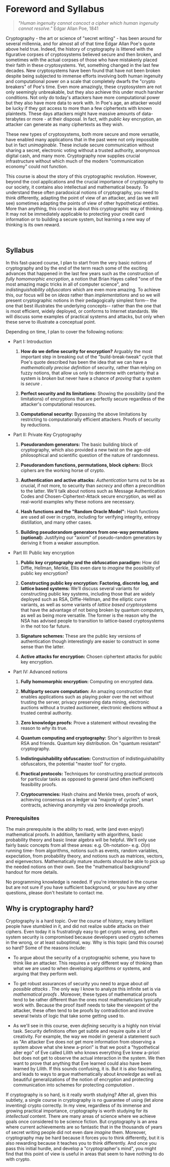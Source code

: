 
 

# Foreword and Syllabus


>   *"Human ingenuity cannot concoct a cipher which human ingenuity cannot
>   resolve."* Edgar Allan Poe, 1841

Cryptography - the art or science of "secret writing" - has been around for
several millennia, and for almost all of that time Edgar Allan Poe's quote above
held true. Indeed, the history of cryptography is littered with the figurative
corpses of cryptosystems believed secure and then broken, and sometimes with the
actual corpses of those who have mistakenly placed their faith in these
cryptosystems. Yet, something changed in the last few decades. New cryptosystems
have been found that have not been broken despite being subjected to immense
efforts involving both human ingenuity and computational power on a scale that
completely dwarfs the "crypto breakers" of Poe's time. Even more amazingly,
these cryptosystem are not only seemingly unbreakable, but they also achieve
this under much harsher conditions. Not only do today's attackers have more
computational power but they also have more data to work with. In Poe's age, an
attacker would be lucky if they got access to more than a few ciphertexts with
known plaintexts. These days attackers might have massive amounts of data-
terabytes or more - at their disposal. In fact, with *public key* encryption,
an attacker can generate as many ciphertexts as they wish.

These new types of cryptosystems, both more secure and more versatile, have
enabled many applications that in the past were not only impossible but in fact
*unimaginable*. These include secure communication without sharing a secret,
electronic voting without a trusted authority, anonymous digital cash, and many
more. Cryptography now supplies crucial infrastructure without which much of the
modern "communication economy" could not function.

This course is about the story of this cryptographic revolution. However, beyond
the cool applications and the crucial importance of cryptography to our society,
it contains also intellectual and mathematical beauty. To understand these often
paradoxical notions of cryptography, you need to think differently, adapting the
point of view of an attacker, and (as we will see) sometimes adapting the points
of view of other hypothetical entities. More than anything, this course is about
this cryptographic way of thinking. It may not be immediately applicable to
protecting your credit card information or to building a secure system, but
learning a new way of thinking is its own reward.

 

## Syllabus

In this fast-paced course, I plan to start from the very basic notions of
cryptography and by the end of the term reach some of the exciting advances that
happened in the last few years such as the construction of *fully homomorphic
encryption*, a notion that Brian Hayes called "one of the most amazing magic
tricks in all of computer science", and *indistinguishability obfuscators* which
are even more amazing. To achieve this, our focus will be on *ideas* rather than
*implementations* and so we will present cryptographic notions in their
pedagogically simplest form-- the one that best illustrates the underlying
concepts-- rather than the one that is most efficient, widely deployed, or
conforms to Internet standards. We will discuss some examples of practical
systems and attacks, but only when these serve to illustrate a conceptual point.

Depending on time, I plan to cover the following notions:

-   Part I: Introduction

    1.  **How do we define security for encryption?** Arguably the most
        important step in breaking out of the "build-break-tweak" cycle that
        Poe's quote described has been the idea that we can have a
        *mathematically precise definition* of security, rather than relying on
        fuzzy notions, that allow us only to determine with certainty that a
        system is *broken* but never have a chance of *proving* that a system is
        *secure* .

    2.  **Perfect security and its limitations:** Showing the possibility (and
        the limitations) of encryptions that are perfectly secure regardless of the
        attacker's computational resources.

    3.  **Computational security:** Bypassing the above limitations by
        restricting to computationally efficient attackers. Proofs of security
        by reductions.

-   Part II: Private Key Cryptography

    1.  **Pseudorandom generators:** The basic building block of cryptography,
        which also provided a new twist on the age-old philosophical and
        scientific question of the nature of randomness.

    2.  **Pseudorandom functions, permutations, block ciphers:** Block ciphers
        are the working horse of crypto.

    3.  **Authentication and active attacks:** *Authentication* turns out to be
        as crucial, if not more, to security than *secrecy* and often a
        precondition to the latter. We'll talk about notions such as Message
        Authentication Codes and Chosen-Ciphertext-Attack secure encryption, as
        well as real-world examples why these notions are necessary.

    4.  **Hash functions and the "Random Oracle Model":** Hash functions are
        used all over in crypto, including for verifying integrity, entropy
        distillation, and many other cases.

    5.  **Building pseudorandom generators from one-way permutations (optional):**
        Justifying our "axiom" of pseudo-random generators by deriving it from a
        weaker assumption.

-   Part III: Public key encryption

    1.  **Public key cryptography and the obfuscation paradigm:** How did
        Diffie, Hellman, Merkle, Ellis even dare to *imagine* the possibility of
        public key encryption?

    2.  **Constructing public key encryption: Factoring, discrete log, and
        lattice based systems:** We'll discuss several variants for constructing
        public key systems, including those that are widely deployed such as
        RSA, Diffie-Hellman, and the elliptic curve variants, as well as some
        variants of *lattice based cryptosystems* that have the advantage of not
        being broken by quantum computers, as well as being more versatile. The
        former is the reason why the NSA has advised people to transition to
        lattice-based cryptosystems in the not too far future.

    3.  **Signature schemes:** These are the public key versions of
        authentication though interestingly are easier to construct in some
        sense than the latter.

    4.  **Active attacks for encryption:** Chosen ciphertext attacks for public
        key encryption.

-   Part IV: Advanced notions

    1.  **Fully homomorphic encryption:** Computing on encrypted data.

    2.  **Multiparty secure computation:** An amazing construction that enables
        applications such as playing poker over the net without trusting the
        server, privacy preserving data mining, electronic auctions without a
        trusted auctioneer, electronic elections without a trusted central
        authority.

    3.  **Zero knowledge proofs:** Prove a statement without revealing the
        reason to *why* its true.

    4.  **Quantum computing and cryptography:** Shor's algorithm to break RSA
        and friends. Quantum key distribution. On "quantum resistant" cryptography.

    5.  **Indistinguishability obfuscation:** Construction of
        indistinguishability obfuscators, the potential "master tool" for
        crypto.

    6.  **Practical protocols:** Techniques for constructing practical protocols
        for particular tasks as opposed to general (and often inefficient)
        feasibility proofs.

    7. **Cryptocurrencies:** Hash chains and Merkle trees, proofs of work, achieving consensus on a ledger  via "majority of cycles", smart contracts, achieving anonymity via zero knowledge proofs.

### Prerequisites

The main prerequisite is the ability to read, write (and even enjoy!)
mathematical proofs. In addition, familiarity with algorithms, basic probability
theory and basic linear algebra will be helpful. We'll only use fairly basic
concepts from all these areas: e.g. Oh-notation- e.g. $O(n)$ running time- from
algorithms, notions such as events, random variables, expectation, from
probability theory, and notions such as matrices, vectors, and eigenvectors.
Mathematically mature students should be able to pick up the needed notions on
their own. See the "mathematical background" handout for more details.

No programming knowledge is needed. If you're interested in the course but are
not sure if you have sufficient background, or you have any other questions,
please don't hesitate to contact me.

Why is cryptography hard?
-------------------------

Cryptography is a hard topic. Over the course of history, many brilliant people
have stumbled in it, and did not realize subtle attacks on their ciphers. Even
today it is frustratingly easy to get crypto wrong, and often system security is
compromised because developers used crypto schemes in the wrong, or at least
suboptimal, way. Why is this topic (and this course) so hard? Some of the
reasons include:

-   To argue about the security of a cryptographic scheme, you have to think
    like an attacker. This requires a very different way of thinking than what
    we are used to when developing algorithms or systems, and arguing that they
    perform well.

-   To get robust assurances of security you need to argue about *all possible
    attacks* . The only way I know to analyze this infinite set is via
    *mathematical proofs* . Moreover, these types of mathematical proofs tend to
    be rather different than the ones most mathematicians typically work with.
    Because the proof itself needs to take the viewpoint of the attacker, these
    often tend to be proofs by contradiction and involve several twists of logic
    that take some getting used to.

-   As we'll see in this course, even *defining* security is a highly non
    trivial task. Security definitions often get subtle and require quite a lot
    of creativity. For example, the way we model in general a statement such as
    "An attacker Eve does not get more information from observing a system above
    what she knew a-priori" is that we posit a "hypothetical alter ego" of Eve
    called Lilith who knows everything Eve knew a-priori but does not get to
    observe the actual interaction in the system. We then want to prove that
    anything that Eve learned could also have been learned by Lilith. If this
    sounds confusing, it is. But it is also fascinating, and leads to ways to
    argue mathematically about *knowledge* as well as beautiful generalizations
    of the notion of encryption and protecting communication into schemes for
    protecting *computation* .

If cryptography is so hard, is it really worth studying? After all, given this
subtlety, a single course in cryptography is no guarantee of using (let alone
inventing) crypto correctly. In my view, regardless of its immense and growing
practical importance, cryptography is worth studying for its *intellectual*
content. There are many areas of science where we achieve goals once considered
to be science fiction. But cryptography is an area where current achievements
are so fantastic that in the thousands of years of secret writing people did not
even dare *imagine* them. Moreover, cryptography may be hard because it forces
you to think differently, but it is also rewarding because it teaches you to
think differently. And once you pass this initial hurdle, and develop a
"cryptographer's mind", you might find that this point of view is useful in
areas that seem to have nothing to do with crypto.
